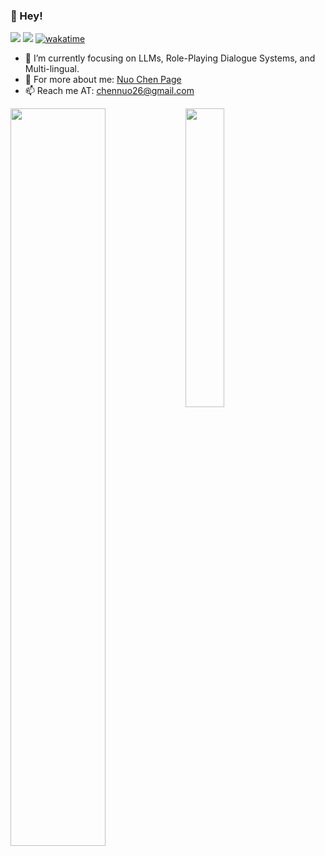 <!--
**nuochenpku/nuochenpku** is a ✨ _special_ ✨ repository because its `README.md` (this file) appears on your GitHub profile.
Here are some ideas to get you started:

- 🔭 I’m currently working on ...
- 🌱 I’m currently learning ...
- 👯 I’m looking to collaborate on ...
- 🤔 I’m looking for help with ...
- 💬 Ask me about ...
- 📫 How to reach me: ...
- 😄 Pronouns: ...
- ⚡ Fun fact: ...
-->


### 👋 Hey!

![](https://img.shields.io/badge/dynamic/json?color=success&label=GitHub&query=%24.data.totalSubs&suffix=%20followers&url=https%3A%2F%2Fapi.spencerwoo.com%2Fsubstats%2F%3Fsource%3Dgithub%26queryKey%3Dnuochenpku)
![](https://visitor-badge.glitch.me/badge?page_id=nuochenpku)
[![wakatime](https://wakatime.com/badge/user/528161f3-f45b-42df-9471-ff565c03c604.svg)](https://wakatime.com/@528161f3-f45b-42df-9471-ff565c03c604)

<!-- [![Top Langs](https://github-readme-stats.vercel.app/api/top-langs/?username=nuochenpku&layout=compact)](https://github.com/nuochenpku/github-readme-stats) -->


<!-- - 👨‍🎓 I’m a PhD student at HKUST. -->
- 🌱 I’m currently focusing on LLMs, Role-Playing Dialogue Systems, and Multi-lingual.
- 👾 For more about me: [Nuo Chen Page](https://jerrynchen.github.io/)
- 📫 Reach me AT: chennuo26@gmail.com
<!-- [![nuochenpku's github stats](https://github-readme-stats.vercel.app/api?username=nuochenpku&show_icons=true&theme=highcontrast)](https://github.com/nuochenpku/github-readme-stats) -->
<img src="https://github-readme-stats.vercel.app/api?username=nuochenpku&show_icons=true&theme=highcontrast" align="left" width="55%">
<img src="https://github-readme-stats.vercel.app/api/top-langs/?username=nuochenpku&exclude_repo=PL0_Compiler&langs_count=4&theme=highcontrast" align="left" width="35%">
